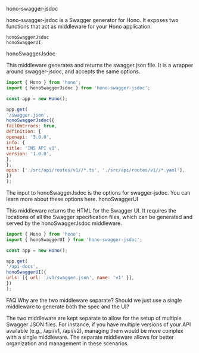 hono-swagger-jsdoc

hono-swagger-jsdoc is a Swagger generator for Hono. It exposes two functions that act as middleware for your Hono application:

    honoSwaggerJsdoc
    honoSwaggerUI

honoSwaggerJsdoc

This middleware generates and returns the swagger.json file. It is a wrapper around swagger-jsdoc, and accepts the same options.

```javascript
import { Hono } from 'hono';
import { honoSwaggerJsdoc } from 'hono-swagger-jsdoc';

const app = new Hono();

app.get(
'/swagger.json',
honoSwaggerJsdoc({
failOnErrors: true,
definition: {
openapi: '3.0.0',
info: {
title: 'INS API v1',
version: '1.0.0',
},
},
apis: ['./src/api/routes/v1//*.ts', './src/api/routes/v1//*.yaml'],
})
);
```

The input to honoSwaggerJsdoc is the options for swagger-jsdoc. You can learn more about these options here.
honoSwaggerUI

This middleware returns the HTML for the Swagger UI. It requires the locations of all the Swagger specification files, which can be generated and served by the honoSwaggerJsdoc middleware.

```javascript
import { Hono } from 'hono';
import { honoSwaggerUI } from 'hono-swagger-jsdoc';

const app = new Hono();

app.get(
'/api-docs',
honoSwaggerUI({
urls: [{ url: '/v1/swagger.json', name: 'v1' }],
})
);
```
FAQ
Why are the two middleware separate? Should we just use a single middleware to generate both the spec and the UI?

The two middleware are kept separate to allow for the setup of multiple Swagger JSON files. For instance, if you have multiple versions of your API available (e.g., /api/v1, /api/v2), managing them would be more complex with a single middleware. The separate middleware allows for better organization and management in these scenarios.